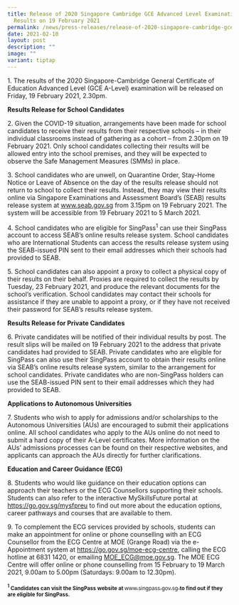 ```yaml
---
title: Release of 2020 Singapore Cambridge GCE Advanced Level Examination
  Results on 19 February 2021
permalink: /news/press-releases/release-of-2020-singapore-cambridge-gce-a-level-examination-results/
date: 2021-02-10
layout: post
description: ""
image: ""
variant: tiptap
---
```

<p>1. The results of the 2020 Singapore-Cambridge General Certificate of
Education Advanced Level (GCE A-Level) examination will be released on
Friday, 19 February 2021, 2.30pm.</p>
<p><strong>Results Release for School Candidates</strong>
</p>
<p>2. Given the COVID-19 situation, arrangements have been made for school
candidates to receive their results from their respective schools – in
their individual classrooms instead of gathering as a cohort – from 2.30pm
on 19 February 2021. Only school candidates collecting their results will
be allowed entry into the school premises, and they will be expected to
observe the Safe Management Measures (SMMs) in place.</p>
<p>3. School candidates who are unwell, on Quarantine Order, Stay-Home Notice
or Leave of Absence on the day of the results release should not return
to school to collect their results. Instead, they may view their results
online via Singapore Examinations and Assessment Board’s (SEAB) results
release system at <a href="https://www.seab.gov.sg/" rel="noopener noreferrer nofollow" target="_blank"><u>www.seab.gov.sg</u></a> from 3.15pm on
19 February 2021. The system will be accessible from 19 February 2021 to
5 March 2021.</p>
<p>4. School candidates who are eligible for SingPass<sup>1</sup> can use
their SingPass account to access SEAB’s online results release system.
School candidates who are International Students can access the results
release system using the SEAB-issued PIN sent to their email addresses
which their schools had provided to SEAB.</p>
<p>5. School candidates can also appoint a proxy to collect a physical copy
of their results on their behalf. Proxies are required to collect the results
by Tuesday, 23 February 2021, and produce the relevant documents for the
school’s verification. School candidates may contact their schools for
assistance if they are unable to appoint a proxy, or if they have not received
their password for SEAB’s results release system.</p>
<p><strong>Results Release for Private Candidates</strong>
</p>
<p>6. Private candidates will be notified of their individual results by
post. The result slips will be mailed on 19 February 2021 to the address
that private candidates had provided to SEAB. Private candidates who are
eligible for SingPass can also use their SingPass account to obtain their
results online via SEAB’s online results release system, similar to the
arrangement for school candidates. Private candidates who are non-SingPass
holders can use the SEAB-issued PIN sent to their email addresses which
they had provided to SEAB.</p>
<p><strong>Applications to Autonomous Universities</strong>
</p>
<p>7. Students who wish to apply for admissions and/or scholarships to the
Autonomous Universities (AUs) are encouraged to submit their applications
online. All school candidates who apply to the AUs online do not need to
submit a hard copy of their A-Level certificates. More information on the
AUs’ admissions processes can be found on their respective websites, and
applicants can approach the AUs directly for further clarifications.</p>
<p><strong>Education and Career Guidance (ECG)</strong>
</p>
<p>8. Students who would like guidance on their education options can approach
their teachers or the ECG Counsellors supporting their schools. Students
can also refer to the interactive MySkillsFuture portal at <a href="https://go.gov.sg/mysfpreu" rel="noopener noreferrer nofollow" target="_blank"><u>https://go.gov.sg/mysfpreu</u></a> to
find out more about the education options, career pathways and courses
that are available to them.</p>
<p>9. To complement the ECG services provided by schools, students can make
an appointment for online or phone counselling with an ECG Counsellor from
the ECG Centre at MOE (Grange Road) via the e-Appointment system at <a href="https://go.gov.sg/moe-ecg-centre" rel="noopener noreferrer nofollow" target="_blank"><u>https://go.gov.sg/moe-ecg-centre</u></a>,
calling the ECG hotline at 6831 1420, or emailing <a href="MOE_ECG@moe.gov.sg" rel="noopener noreferrer nofollow" target="_blank"><u>MOE_ECG@moe.gov.sg</u></a>. The MOE ECG Centre
will offer online or phone counselling from 15 February to 19 March 2021,
9.00am to 5.00pm (Saturdays: 9.00am to 12.30pm).</p>
<p><strong><sup><sub>1</sub></sup><sub> Candidates can visit the SingPass website at </sub></strong>
<a href="www.singpass.gov.sg" rel="noopener noreferrer nofollow" target="_blank"><sub>www.singpass.gov.sg</sub>
</a><strong><sub> to find out if they are eligible for SingPass.</sub></strong>
</p>
<p></p>